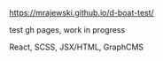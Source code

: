 https://mrajewski.github.io/d-boat-test/


test gh pages, work in progress


React, SCSS, JSX/HTML, GraphCMS
